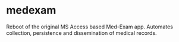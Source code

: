 # medexam
Reboot of the original MS Access based Med-Exam app. Automates collection, persistence and dissemination of medical records.
